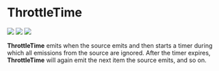 # ThrottleTime

[![](../../../assets/godev.svg)](https://pkg.go.dev/github.com/reactivego/rx/test/ThrottleTime?tab=doc)
[![](../../../assets/godoc.svg)](https://godoc.org/github.com/reactivego/rx/test/ThrottleTime)
[![](../../../assets/rx.svg)](https://rxjs.dev/api/operators/throttleTime)

**ThrottleTime** emits when the source emits and then starts a timer during
which all emissions from the source are ignored. After the timer expires,
**ThrottleTime** will again emit the next item the source emits, and so on.
